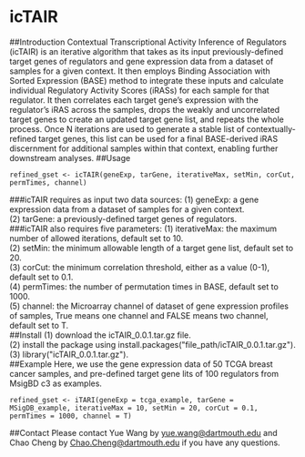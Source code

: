 # icTAIR
##Introduction
Contextual Transcriptional Activity Inference of Regulators (icTAIR) is an iterative algorithm that takes as its input previously-defined target genes of regulators and gene expression data from a dataset of samples for a given context. It then employs Binding Association with Sorted Expression (BASE) method to integrate these inputs and calculate individual Regulatory Activity Scores (iRASs) for each sample for that regulator. It then correlates each target gene’s expression with the regulator’s iRAS across the samples, drops the weakly and uncorrelated target genes to create an updated target gene list, and repeats the whole process. Once N iterations are used to generate a stable list of contextually-refined target genes, this list can be used for a final BASE-derived iRAS discernment for additional samples within that context, enabling further downstream analyses.
##Usage
```{r}
refined_gset <- icTAIR(geneExp, tarGene, iterativeMax, setMin, corCut, permTimes, channel)
```
###icTAIR requires as input two data sources:
(1) geneExp: a gene expression data from a dataset of samples for a given context.<br/>
(2) tarGene: a previously-defined target genes of regulators.<br/>
###icTAIR also requires five parameters:
(1) iterativeMax: the maximum number of allowed iterations, default set to 10.<br/>
(2) setMin: the minimum allowable length of a target gene list, default set to 20.<br/>
(3) corCut: the minimum correlation threshold, either as a value (0-1), default set to 0.1.<br/>
(4) permTimes: the number of permutation times in BASE, default set to 1000.<br/>
(5) channel: the Microarray channel of dataset of gene expression profiles of samples, True means one channel and FALSE means two channel, default set to T.<br/>
##Install
(1) download the icTAIR_0.0.1.tar.gz file.<br/>
(2) install the package using install.packages("file_path/icTAIR_0.0.1.tar.gz").<br/>
(3) library("icTAIR_0.0.1.tar.gz").<br/>
##Example
Here, we use the gene expression data of 50 TCGA breast cancer samples, and pre-defined target gene lits of 100 regulators from MsigBD c3 as examples.<br/>
```{r}
refined_gset <- iTARI(geneExp = tcga_example, tarGene = MSigDB_example, iterativeMax = 10, setMin = 20, corCut = 0.1, permTimes = 1000, channel = T)
```
##Contact
Please contact Yue Wang by yue.wang@dartmouth.edu and Chao Cheng by Chao.Cheng@dartmouth.edu if you have any questions.
